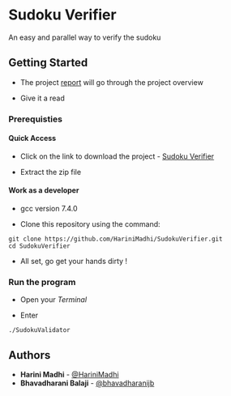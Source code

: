 # Sudoku Verifier

An easy and parallel way to verify the sudoku

## Getting Started

- The project [report](https://github.com/HariniMadhi/ParallelSort/blob/master/REPORT.docx?raw=true) will go through the 
project overview 

- Give it a read 

### Prerequisties

#### Quick Access
- Click on the link to download the project - 
[Sudoku Verifier](https://github.com/HariniMadhi/SudokuVerifier/archive/master.zip)

- Extract the zip file

#### Work as a developer 
- gcc version 7.4.0

- Clone this repository using the command:
```
git clone https://github.com/HariniMadhi/SudokuVerifier.git
cd SudokuVerifier
```
- All set, go get your hands dirty !

### Run the program

- Open your *Terminal* 

- Enter 
```
./SudokuValidator
```

## Authors 

* **Harini Madhi** - [@HariniMadhi](https://github.com/HariniMadhi)
* **Bhavadharani Balaji** - [@bhavadharanijb](https://github.com/bhavadharanijb)

